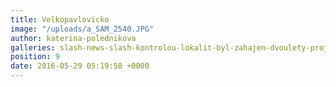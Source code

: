 ```yaml
---
title: Velkopavlovicko
image: "/uploads/a_SAM_2540.JPG"
author: katerina-polednikova
galleries: slash-news-slash-kontrolou-lokalit-byl-zahajen-dvoulety-projekt
position: 9
date: 2016-05-29 05:19:58 +0000
---
```

